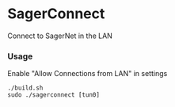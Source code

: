 # SagerConnect

Connect to SagerNet in the LAN

### Usage

Enable "Allow Connections from LAN" in settings

```shell
./build.sh
sudo ./sagerconnect [tun0]
```